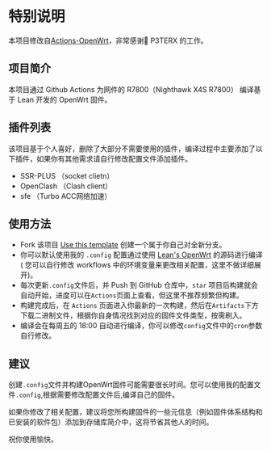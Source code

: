 # 特别说明
本项目修改自[Actions-OpenWrt](https://github.com/P3TERX/Actions-OpenWrt)，非常感谢🙏 P3TERX 的工作。

## 项目简介

本项目通过 Github Actions 为网件的 R7800（Nighthawk X4S R7800） 编译基于 Lean 开发的 OpenWrt 固件。

## 插件列表

该项目基于个人喜好，删除了大部分不需要使用的插件，编译过程中主要添加了以下插件，如果你有其他需求请自行修改配置文件添加插件。

- SSR-PLUS （socket clietn）
- OpenClash （Clash client）
- sfe （Turbo ACC网络加速）

## 使用方法

- Fork 该项目 [Use this template](https://github.com/brick713/Build-OpenWrt-R7800) 创建一个属于你自己对全新分支。
- 你可以默认使用我的 `.config` 配置通过使用 [Lean's OpenWrt](https://github.com/coolsnowwolf/lede) 的源码进行编译( 您可以自行修改 workflows 中的环境变量来更改相关配置，这里不做详细展开)。
- 每次更新`.config`文件后，并 Push 到 GitHub 仓库中，`star` 项目后构建就会自动开始，进度可以在`Actions`页面上查看，但这里不推荐频繁但构建。
- 构建完成后，在 `Actions` 页面进入你最新的一次构建，然后在`Artifacts`下方下载二进制文件，根据你自身情况找到对应的固件文件类型，按需刷入。
- 编译会在每周五的 18:00 自动进行编译，你可以修改`config`文件中的`cron`参数自行修改。


## 建议

创建`.config`文件并构建OpenWrt固件可能需要很长时间。您可以使用我的配置文件`.config`,根据需要修改配置文件后,编译自己的固件。

如果你修改了相关配置，建议将您所构建固件的一些元信息（例如固件体系结构和已安装的软件包）添加到存储库简介中，这将节省其他人的时间。

祝你使用愉快。